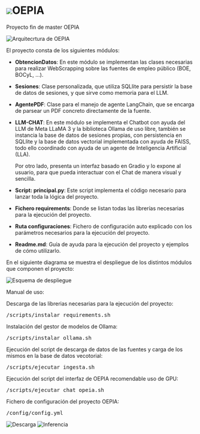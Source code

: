 <h1><img src="https://diegosanfuen.github.io/staticsTFM/logo/logo.png">OEPIA</h1> 
Proyecto fin de master OEPIA

![Arquitecrtura de OEPIA](https://diegosanfuen.github.io/staticsTFM/sources/Arquitectura2.png)

El proyecto consta de los siguientes módulos:

- **ObtencionDatos**:
  En este módulo se implementan las clases necesarias para realizar WebScrapping sobre las fuentes de empleo público (BOE, BOCyL, ...).

- **Sesiones**:
  Clase personalizada, que utiliza SQLlite para persistir la base de datos de sesiones, y que sirve como memoria para el LLM.

- **AgentePDF**:
  Clase para el manejo de agente LangChain, que se encarga de parsear un PDF concreto directamente de la fuente.

- **LLM-CHAT**:
  En este módulo se implementa el Chatbot con ayuda del LLM de Meta LLaMA 3 y la biblioteca Ollama de uso libre, también se instancia la base de datos de sesiones propias, con persistencia en SQLlite y la base de datos vectorial implementada con ayuda de FAISS, todo ello coordinado con ayuda de un agente de Inteligencia Artificial (LLA).
  
  Por otro lado, presenta un interfaz basado en Gradio y lo expone al usuario, para que pueda interactuar con el Chat de manera visual y sencilla.

- **Script: principal.py**:
  Este script implementa el código necesario para lanzar toda la lógica del proyecto.

- **Fichero requirements**:
  Donde se listan todas las librerías necesarias para la ejecución del proyecto.

- **Ruta configuraciones**:
  Fichero de configuración auto explicado con los parámetros necesarios para la ejecución del proyecto.

- **Readme.md**:
  Guía de ayuda para la ejecución del proyecto y ejemplos de cómo utilizarlo.

En el siguiente diagrama se muestra el despliegue de los distintos módulos que componen el proyecto:

![Esquema de despliegue](https://diegosanfuen.github.io/staticsTFM/sources/Despliegue%20Proyecto%20OEPIA.png)

Manual de uso:

Descarga de las librerias necesarias para la ejecución del proyecto:
<pre>
/scripts/instalar_requirements.sh
</pre>

Instalación del gestor de modelos de Ollama:
<pre>
/scripts/instalar_ollama.sh
</pre>

Ejecución del script de descarga de datos de las fuentes y carga de los mismos en la base de datos vecotorial:
<pre>
/scripts/ejecutar_ingesta.sh
</pre>

Ejecución del script del interfaz de OEPIA recomendable uso de GPU:
<pre>
/scripts/ejecutar_chat_opeia.sh
</pre>

Fichero de configuración del proyecto OEPIA:
<pre>
/config/config.yml
</pre>

![Descarga](https://diegosanfuen.github.io/staticsTFM/sources/EjemploCargaBBDDVectorial.gif)
![Inferencia](https://diegosanfuen.github.io/staticsTFM/sources/EjemploCargaInferencia.gif)

